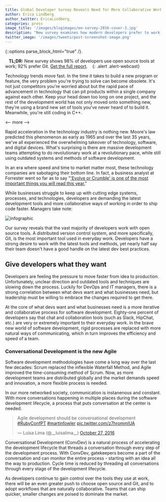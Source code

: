 ```yaml
---
title: Global Developer Survey Reveals Need for More Collaborative Workflows
author: Erica Lindberg
author_twitter: EricaLindberg_
categories: press
image_title: '/images/blogimages/ee-survey-2016-cover-3.jpg'
description: "New survey examines how modern developers prefer to work." 
twitter_image: '/images/tweets/post-screenshot-image.png'
---
```


{::options parse_block_html="true" /}.

<i class="fa fa-gitlab" style="color:rgb(107,79,187); font-size:.85em" aria-hidden="true"></i>&nbsp;&nbsp;
**TL;DR:** New survey shows 98% of developers use open source tools at work; 92% prefer Git. [Get the full report][report-lp].
&nbsp;&nbsp;<i class="fa fa-gitlab" style="color:rgb(107,79,187); font-size:.85em" aria-hidden="true"></i>
{: .alert .alert-webcast}

Technology trends move fast. In the time it takes to build a new program or 
feature, the very problem you're trying to solve can become obsolete. It's not 
just competitors you're worried about but the rapid pace of advancement in 
technology that can pit products within a single company against each other. 
Keep your head down too long on one project, and the rest of the development 
world has not only moved onto something new, they're using a brand new 
set of tools you've never heard of to build it. Meanwhile, you're 
still coding in C++. 

<-- more --> 

Rapid acceleration in the technology 
industry is nothing new. Moore's law predicted this phenomenon as early as 1965 
and over the last 35 years, we've all experienced the overwhelming takeover of
technology, software, and digital devices. What's surprising is there are massive development teams attempting to do revolutionary work at a 
revolutionary pace, while still using outdated systems and methods of software development. 

In an era where speed and time to market matter most, these technology companies 
are sabotaging their bottom line. In fact, a business analyst at Forrester 
went so far as to say "['Evolve or Crumble' is one of the most important things 
you will read this year.][forrester-blog-odonnell]"

While businesses struggle to keep up with cutting edge systems, processes, and 
technologies, developers are demanding the latest development tools and 
more collaborative ways of working in order to ship code faster. Managers take note:

![infographic](images/blogimages/enterprise-survey-2016-infographic.png)

Our survey reveals that the vast majority of developers work with open source tools. A distributed version control system, and more specifically, Git, is the
most important tool used in everyday work. Developers have a strong desire to work
with the latest tools and methods, yet nearly half say their team doesn't have
a good handle on the latest dev best practices. 

## Give developers what they want 

Developers are feeling the pressure to move faster from idea to production. 
Unfortunately, unclear direction and outdated tools and techniques are slowing 
down the process. Luckily for DevOps and IT managers, there is a strong correlation 
between what devs want and what businesses need, but leadership must be willing to 
embrace the changes required to get there. 

At the core of what devs want and what businesses need is a more iterative and 
collaborative process for software development. Eighty-one percent of developers say that 
chat and collaboration tools (such as Slack, HipChat, etc.) are very or extremely 
important to their everyday work. In the brave new world of software development,
rigid processes are replaced with more natural ways of communicating, which in turn
improves the efficiency and speed of a team. 

### Conversational Development is the new Agile

Software development methodologies have come a long way over the last few decades: 
Scrum replaced the inflexible Waterfall Method, and Agile improved the time-consuming
method of Scrum. Now, as more development teams are distributed globally and the market 
demands speed and innovation, a more flexible process is needed.

In our more networked society, communication is instanenous and constant. With more 
conversations happening in multiple places during the software development lifecycle,
a process that puts conversation at the center is needed. 

<blockquote class="twitter-tweet" data-lang="en"><p lang="en" dir="ltr">Agile development should be conversational development <a href="https://twitter.com/hashtag/RubyConfPT?src=hash">#RubyConfPT</a> <a href="https://twitter.com/hashtag/martinfowler?src=hash">#martinfowler</a> <a href="https://t.co/z7hrommlUA">pic.twitter.com/z7hrommlUA</a></p>&mdash; Luísa Lima (@__luisalima__) <a href="https://twitter.com/__luisalima__/status/791574169876045825">October 27, 2016</a></blockquote>
<script async src="//platform.twitter.com/widgets.js" charset="utf-8"></script>

Conversational Development (ConvDev) is a natural process of accelerating the
development lifecycle that threads a conversation through every step of the 
development process. With ConvDev, gatekeepers become a part of the conversation
and can monitor the entire process - starting with an idea all the way to production. Cycle time
is reduced by threading all conversations through every stage of the development lifecycle. 

As developers continue to gain control over the tools they use at work, there will be an 
even greater push to choose open source and Git, and to adopt workflows that are 
naturally collaborative. Teams that can ship quicker, smaller changes are poised
to dominate the market. 

<!-- identifiers --> 

[forrester-blog-odonnell]: http://blogs.forrester.com/glenn_odonnell/16-09-13-tech_vendors_must_evolve_or_crumble_the_report_you_must_read
[report-lp]: https://page.gitlab.com/2016-Developer-Survey_2016-Developer-Survey.html
